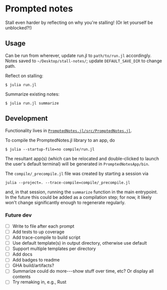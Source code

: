 # Prompted notes

Stall even harder by reflecting on why you're stalling! (Or let yourself be unblocked?!)

## Usage

Can be run from wherever, update run.jl to `path/to/run.jl` accordingly. Notes saved to `~/Desktop/stall-notes/`; update `DEFAULT_SAVE_DIR` to change path. 

Reflect on stalling:
```
$ julia run.jl
```

Summarize existing notes:
```
$ julia run.jl summarize
```

## Development 

Functionality lives in [`PromptedNotes.jl/src/PromptedNotes.jl`](PromptedNotes.jl/src/PromptedNotes.jl).

To compile the PromptedNotes.jl library to an app, do
```
$ julia --startup-file=no compile/run.jl 
```
The resultant app(s) (which can be relocated and double-clicked to launch the user's default terminal) will be generated in `PromptedNotesApp/bin`.

The `compile/_precompile.jl` file was created by starting a session via 
```
julia --project=. --trace-compile=compile/_precompile.jl  
``` 
and, in that session, running the `summarize` function in the main entrypoint. 
In the future this could be added as a compilation step; for now, it likely won't 
change significantly enough to regenerate regularly.

### Future dev 
- [ ] Write to file after each prompt
- [ ] Add tests to up coverage
- [ ] Add trace-compile to build script
- [ ] Use default template(s) in output directory, otherwise use default
- [ ] Support multiple templates per directory
- [ ] Add docs
- [ ] Add badges to readme
- [ ] GHA build/artifacts?
- [ ] Summarize could do more---show stuff over time, etc? Or display all contents
- [ ] Try remaking in, e.g., Rust

